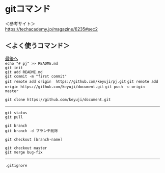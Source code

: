 # gitコマンド  
＜参考サイト＞  
https://techacademy.jp/magazine/6235#sec2

## ＜よく使うコマンド＞  
[最後へ](#fin)  
```echo "# pj" >> README.md```  
```git init```  
```git add README.md```  
```git commit -m "first commit"```  
```git remote add origin  https://github.com/keyuji/pj.git```
```git remote add origin https://github.com/keyuji/document.git```
```git push -u origin master```  

```git clone https://github.com/keyuji/document.git```  

---
```git status```  
```git pull```  


```git branch```  
```git branch -d ブランチ削除```  

```git checkout [branch-name]```  

```git checkout master```  
```git merge bug-fix```  

---

```.gitignore```  
<a name="fin"></a>
